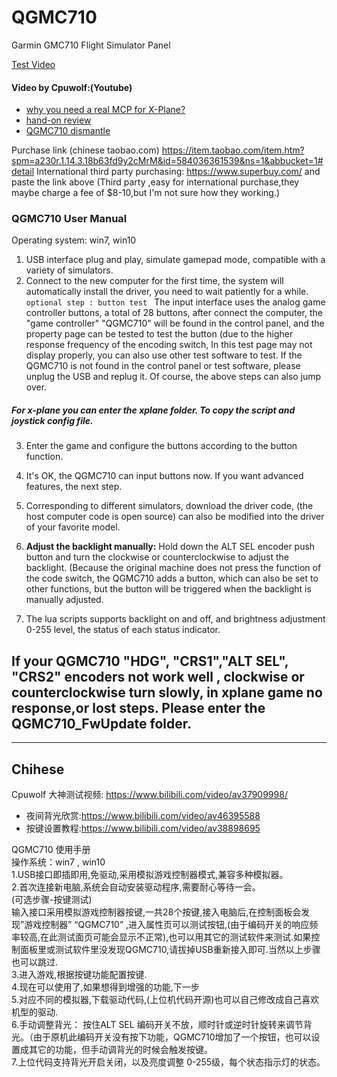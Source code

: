 # QGMC710
Garmin GMC710 Flight Simulator Panel


[Test Video]( https://www.bilibili.com/video/av37257957)

#### Video by Cpuwolf:(Youtube)

* [ why you need a real MCP for X-Plane? ](  https://youtu.be/bnwsJ89BorU)
* [hand-on review ]( https://youtu.be/2CzTYQhQLbA)
* [QGMC710 dismantle](https://youtu.be/2CzTYQhQLbA)


Purchase link (chinese taobao.com) https://item.taobao.com/item.htm?spm=a230r.1.14.3.18b63fd9y2cMrM&id=584036361539&ns=1&abbucket=1#detail
International third party purchasing: https://www.superbuy.com/   and paste the link above
(Third party ,easy for international purchase,they maybe charge a fee of $8-10,but I'm not sure how they working.)

### QGMC710 User Manual

Operating system: win7, win10
 
1.  USB interface plug and play, simulate gamepad mode, compatible with a variety of simulators.
2.  Connect to the new computer for the first time, the system will automatically install the driver, you need to wait patiently for a while.
`optional step : button test `
        The input interface uses the analog game controller buttons, a total of 28 buttons, after connect the computer, the "game controller" "QGMC710" will be found in the control panel, and the property page can be tested to test the button (due to the higher response frequency of the encoding switch, In this test page may not display properly, you can also use other test software to test. If the QGMC710 is not found in the control panel or test software, please unplug the USB and replug it. Of course, the above steps can also jump over.

##### For x-plane you can enter the xplane folder. To copy the script and joystick config file.
3.  Enter the game and configure the buttons according to the button function.
4.  It's OK, the QGMC710 can input buttons now. If you want advanced features, the next step.

5.  Corresponding to different simulators, download the driver code, (the host computer code is open source) can also be modified into the driver of your favorite model.
6.  **Adjust the backlight manually:** Hold down the ALT SEL encoder push button and turn the clockwise or counterclockwise to adjust the backlight. (Because the original machine does not press the function of the code switch, the QGMC710 adds a button, which can also be set to other functions, but the button will be triggered when the backlight is manually adjusted.<br>
7.  The lua scripts supports backlight on and off, and brightness adjustment 0-255 level, the status of each status indicator.

## If your QGMC710  "HDG",  "CRS1","ALT SEL", "CRS2" encoders not work well , clockwise or counterclockwise turn slowly, in xplane game no response,or lost steps. Please enter the QGMC710_FwUpdate folder.

---
	
## Chihese				

Cpuwolf 大神测试视频: https://www.bilibili.com/video/av37909998/

* 夜间背光欣赏:https://www.bilibili.com/video/av46395588
* 按键设置教程:https://www.bilibili.com/video/av38898695
		
QGMC710 使用手册<br>
操作系统：win7 , win10<br>
1.USB接口即插即用,免驱动,采用模拟游戏控制器模式,兼容多种模拟器。<br>
2.首次连接新电脑,系统会自动安装驱动程序,需要耐心等待一会。<br>
(可选步骤-按键测试)<br>
输入接口采用模拟游戏控制器按键,一共28个按键,接入电脑后,在控制面板会发现”游戏控制器” “QGMC710”   ,进入属性页可以测试按钮,(由于编码开关的响应频率较高,在此测试面页可能会显示不正常),也可以用其它的测试软件来测试.如果控制面板里或测试软件里没发现QGMC710,请拔掉USB重新接入即可.当然以上步骤也可以跳过.<br>
3.进入游戏,根据按键功能配置按键.<br>
4.现在可以使用了,如果想得到增强的功能,下一步<br>
5.对应不同的模拟器,下载驱动代码,(上位机代码开源)也可以自己修改成自己喜欢机型的驱动.<br>
6.手动调整背光： 按住ALT SEL 编码开关不放，顺时针或逆时针旋转来调节背光。（由于原机此编码开关没有按下功能，QGMC710增加了一个按钮，也可以设置成其它的功能，但手动调背光的时候会触发按键。<br>
7.上位代码支持背光开启关闭，以及亮度调整 0-255级，每个状态指示灯的状态。<br>
